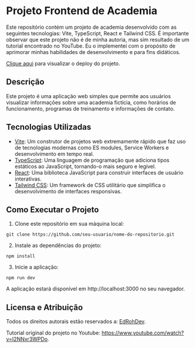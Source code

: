 # Projeto Frontend de Academia

Este repositório contém um projeto de academia desenvolvido com as seguintes tecnologias: Vite, TypeScript, React e Tailwind CSS. É importante observar que este projeto não é de minha autoria, mas sim resultado de um tutorial encontrado no YouTube. Eu o implementei com o propósito de aprimorar minhas habilidades de desenvolvimento e para fins didáticos.

[Clique aqui](https://gym-typescript-samuerikcoder.netlify.app/) para visualizar o deploy do projeto.

## Descrição

Este projeto é uma aplicação web simples que permite aos usuários visualizar informações sobre uma academia fictícia, como horários de funcionamento, programas de treinamento e informações de contato.

## Tecnologias Utilizadas

- [Vite](https://vitejs.dev/): Um construtor de projetos web extremamente rápido que faz uso de tecnologias modernas como ES modules, Service Workers e desenvolvimento em tempo real.
- [TypeScript](https://www.typescriptlang.org/): Uma linguagem de programação que adiciona tipos estáticos ao JavaScript, tornando-o mais seguro e legível.
- [React](https://reactjs.org/): Uma biblioteca JavaScript para construir interfaces de usuário interativas.
- [Tailwind CSS](https://tailwindcss.com/): Um framework de CSS utilitário que simplifica o desenvolvimento de interfaces responsivas.

## Como Executar o Projeto

1. Clone este repositório em sua máquina local:

``` 
git clone https://github.com/seu-usuario/nome-do-repositorio.git
```

2. Instale as dependências do projeto:
```
npm install

```

3. Inicie a aplicação:

``` 
npm run dev 
```


A aplicação estará disponível em http://localhost:3000 no seu navegador.

## Licensa e Atribuição
Todos os direitos autorais estão reservados a: [EdRohDev](https://www.youtube.com/@EdRohDev).

Tutorial original do projeto no Youtube: https://www.youtube.com/watch?v=I2NNxr3WPDo.